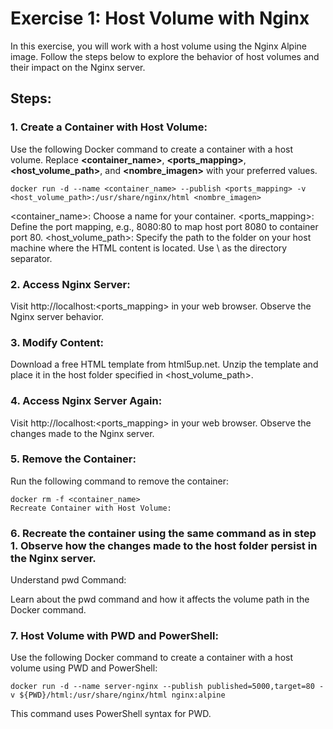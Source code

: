 # Exercise 1: Host Volume with Nginx

In this exercise, you will work with a host volume using the Nginx Alpine image. Follow the steps below to explore the behavior of host volumes and their impact on the Nginx server.

## Steps:

### 1. Create a Container with Host Volume:

Use the following Docker command to create a container with a host volume. Replace **<container_name>**, **<ports_mapping>**, **<host_volume_path>**, and **<nombre_imagen>** with your preferred values.

```bash:
docker run -d --name <container_name> --publish <ports_mapping> -v <host_volume_path>:/usr/share/nginx/html <nombre_imagen>
```

<container_name>: Choose a name for your container.
<ports_mapping>: Define the port mapping, e.g., 8080:80 to map host port 8080 to container port 80.
<host_volume_path>: Specify the path to the folder on your host machine where the HTML content is located. Use \ as the directory separator.

### 2. Access Nginx Server:

Visit http://localhost:<ports_mapping> in your web browser. Observe the Nginx server behavior.

### 3. Modify Content:

Download a free HTML template from html5up.net. Unzip the template and place it in the host folder specified in <host_volume_path>.

### 4. Access Nginx Server Again:

Visit http://localhost:<ports_mapping> in your web browser. Observe the changes made to the Nginx server.

### 5. Remove the Container:

Run the following command to remove the container:

```bash:
docker rm -f <container_name>
Recreate Container with Host Volume:
```

### 6. Recreate the container using the same command as in step 1. Observe how the changes made to the host folder persist in the Nginx server.

Understand pwd Command:

Learn about the pwd command and how it affects the volume path in the Docker command.

### 7. Host Volume with PWD and PowerShell:

Use the following Docker command to create a container with a host volume using PWD and PowerShell:

```powershell:
docker run -d --name server-nginx --publish published=5000,target=80 -v ${PWD}/html:/usr/share/nginx/html nginx:alpine
```

This command uses PowerShell syntax for PWD.
